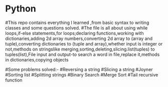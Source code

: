 # Python
#This repo contains everything I learned ,from basic syntax to writing classes and some questions solved.
#The file is all about using while loops,if-else statements,for loops;declaring functions,working with dictionaries,adding 2d array numbers,converting 2d array to (array and tuple),converting dictionaries to (tuple and array),whether input is integer or not,methods on stringslike merging,sorting,deleting,slicing.list(tuples) to tuples(list),File input and output-to search a word in file,replace it,methods in dictionaries,copying objects

#Some problems solved:-
#Reversing a string
#Slicing a string
#Joyner
#Sorting list
#Splitting strings
#Binary Search
#Merge Sort
#Tail recursive function

